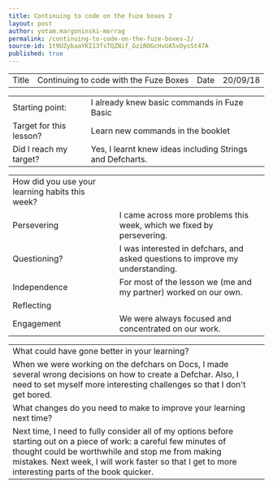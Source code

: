 ```yaml
---
title: Continuing to code on the Fuze boxes 2
layout: post
author: yotam.margoninski-morrag
permalink: /continuing-to-code-on-the-fuze-boxes-2/
source-id: 1t9UZybaaYKI13fsTQZNif_GziROGcHvUA5vOysSt47A
published: true
---
```

<table>
  <tr>
    <td>Title</td>
    <td>Continuing to code with the Fuze Boxes</td>
    <td>Date</td>
    <td>20/09/18</td>
  </tr>
</table>


<table>
  <tr>
    <td>Starting point:</td>
    <td>I already knew basic commands in Fuze Basic</td>
  </tr>
  <tr>
    <td>Target for this lesson?</td>
    <td>Learn new commands in the booklet</td>
  </tr>
  <tr>
    <td>Did I reach my target? </td>
    <td>Yes, I learnt knew ideas including Strings and Defcharts.</td>
  </tr>
</table>


<table>
  <tr>
    <td>How did you use your learning habits this week?</td>
    <td></td>
  </tr>
  <tr>
    <td>Persevering</td>
    <td>I came across more problems this week, which we fixed by persevering.</td>
  </tr>
  <tr>
    <td>Questioning?</td>
    <td>I was interested in defchars, and asked questions to improve my understanding.</td>
  </tr>
  <tr>
    <td>Independence</td>
    <td>For most of the lesson we (me and my partner) worked on our own.</td>
  </tr>
  <tr>
    <td>Reflecting</td>
    <td></td>
  </tr>
  <tr>
    <td>Engagement</td>
    <td>We were always focused and concentrated on our work.</td>
  </tr>
</table>


<table>
  <tr>
    <td>What could have gone better in your learning?</td>
    <td></td>
  </tr>
  <tr>
    <td>When we were working on the defchars on Docs, I made several wrong decisions on how to create a Defchar. Also, I need to set myself more interesting challenges so that I don't get  bored.</td>
    <td></td>
  </tr>
  <tr>
    <td>What changes do you need to make to improve your learning next time?</td>
    <td></td>
  </tr>
  <tr>
    <td>Next time, I need to fully consider all of my options before starting out on a piece of work: a careful few minutes of thought could be worthwhile and stop me from making mistakes. Next week, I will work faster so that I get to more interesting parts of the book quicker.</td>
    <td></td>
  </tr>
</table>


